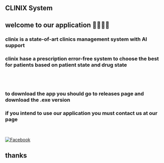 ## CLINIX System 

## welcome to our application  🌱🌱🌱🌱

### clinix is a state-of-art clinics management system with AI support 
### clinix hase a prescription error-free system to choose the best for patients based on patient state and drug state

<br>
<br>

### to download the app you should go to releases page and download the .exe version

### if you intend to use our application you must contact us at our page 

<br>


 [![Facebook](https://img.shields.io/badge/Facebook-%231877F2.svg?style=for-the-badge&logo=Facebook&logoColor=white)](https://www.facebook.com/CLINIXsoftware/)


## thanks
